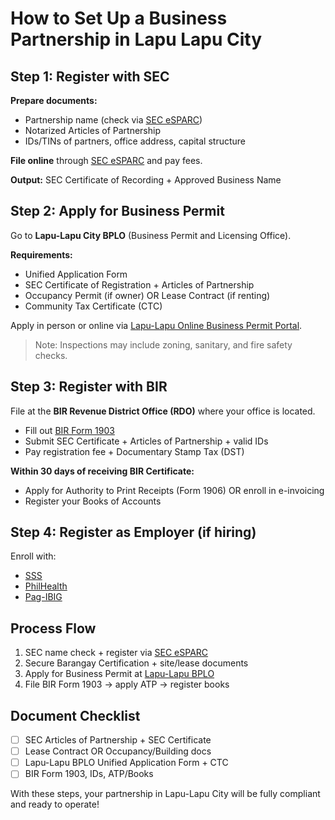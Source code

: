 # How to Set Up a Business Partnership in Lapu Lapu City

## Step 1: Register with SEC

**Prepare documents:**

- Partnership name (check via [SEC eSPARC](https://espac.sec.gov.ph/))
- Notarized Articles of Partnership
- IDs/TINs of partners, office address, capital structure

**File online** through [SEC eSPARC](https://espac.sec.gov.ph/) and pay fees.

**Output:** SEC Certificate of Recording + Approved Business Name

## Step 2: Apply for Business Permit

Go to **Lapu-Lapu City BPLO** (Business Permit and Licensing Office).

**Requirements:**

- Unified Application Form
- SEC Certificate of Registration + Articles of Partnership
- Occupancy Permit (if owner) OR Lease Contract (if renting)
- Community Tax Certificate (CTC)

Apply in person or online via [Lapu-Lapu Online Business Permit Portal](https://businesspermit.lapulapucity.gov.ph/).

> Note: Inspections may include zoning, sanitary, and fire safety checks.

## Step 3: Register with BIR

File at the **BIR Revenue District Office (RDO)** where your office is located.

- Fill out [BIR Form 1903](https://www.bir.gov.ph/images/1903%20Jan%202024.pdf)
- Submit SEC Certificate + Articles of Partnership + valid IDs
- Pay registration fee + Documentary Stamp Tax (DST)

**Within 30 days of receiving BIR Certificate:**

- Apply for Authority to Print Receipts (Form 1906) OR enroll in e-invoicing
- Register your Books of Accounts

## Step 4: Register as Employer (if hiring)

Enroll with:

- [SSS](https://www.sss.gov.ph/)
- [PhilHealth](https://www.philhealth.gov.ph/)
- [Pag-IBIG](https://www.pagibigfund.gov.ph/)

## Process Flow

1. SEC name check + register via [SEC eSPARC](https://espac.sec.gov.ph/)
2. Secure Barangay Certification + site/lease documents
3. Apply for Business Permit at [Lapu-Lapu BPLO](https://businesspermit.lapulapucity.gov.ph/)
4. File BIR Form 1903 → apply ATP → register books

## Document Checklist

- [ ] SEC Articles of Partnership + SEC Certificate
- [ ] Lease Contract OR Occupancy/Building docs
- [ ] Lapu-Lapu BPLO Unified Application Form + CTC
- [ ] BIR Form 1903, IDs, ATP/Books

With these steps, your partnership in Lapu-Lapu City will be fully compliant and ready to operate!
